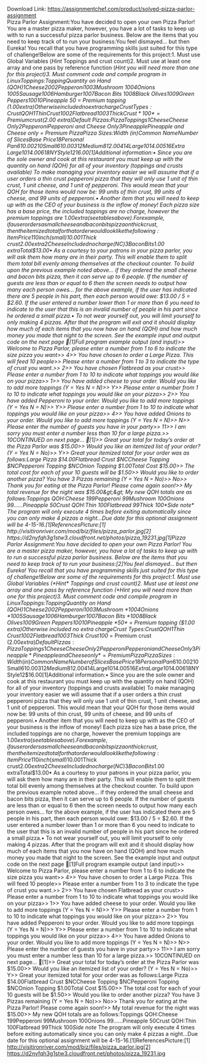 Download Link: https://assignmentchef.com/product/solved-pizza-parlor-assignment
<br>
Pizza Parlor Assignment:You have decided to open your own Pizza Parlor! You are a master pizza maker, however, you have a lot of tasks to keep up with to run a successful pizza parlor business. Below are the items that you need to keep track of to run your business:You feel dismayed… but then Eureka! You recall that you have programming skills just suited for this type of challenge!Below are some of the requirements for this project:1. Must use Global Variables (*Hint* Toppings and crust count)2. Must use at least one array and one pass by reference function (*Hint you will need more than one for this project)3. Must comment code and compile program in LinuxToppings:ToppingQuantity on Hand (QOH)1Cheese2002Pepperoni1003Mushroom *1004Onions *1005Sausage1006Hamburger1007Bacon Bits *1008Black Olives1009Green Peppers10010Pineapple *50* = Premium topping ($1.00 extra)Otherwise included no extra chargeCrust Types:CrustQOH1Thin Crust1002Flatbread1003Thick Crust*100* = Premium crust ($2.00 extra)Default Pizzas:PizzaToppings1CheeseCheese Only2PepperoniPepperoni and Cheese Only3Pineapple*Pineapple and Cheese only* = Premium PizzaPizza Sizes:Width (in)Common NameNumber of SlicesBase Price18Personal Pan6$10.00210Small6$10.00312Medium8$12.00414Large10$14.00516Extra Large10$14.00618NY Style12$16.00[1]Additional information:• Since you are the sole owner and cook at this restaurant you must keep up with the quantity on hand (QOH) for all of your inventory (toppings and crusts available) To make managing your inventory easier we will assume that if a user orders a thin crust pepperoni pizza that they will only use 1 unit of thin crust, 1 unit cheese, and 1 unit of pepperoni. This would mean that your QOH for those items would now be: 99 units of thin crust, 99 units of cheese, and 99 units of pepperoni.• Another item that you will need to keep up with as the CEO of your business is the inflow of money! Each pizza size has a base price, the included toppings are no charge, however the premium toppings are $1.00 extra (see tables above). For example, if a user orders a small cheese and bacon bits pizza on thick crust, then the itemized total for that order would look like the following:ItemPrice110 inch (small)$10.001Thick crust$2.00 extra2CheeseIncluded no charge (NC)3Bacon Bits$1.00 extraTotal$13.00• As a courtesy to your patrons in your pizza parlor, you will ask them how many are in their party. This will enable them to split them total bill evenly among themselves at the checkout counter. To build upon the previous example noted above… if they ordered the small cheese and bacon bits pizza, then it can serve up to 6 people. If the number of guests are less than or equal to 6 then the screen needs to output how many each person owes… for the above example, if the user has indicated there are 5 people in his part, then each person would owe: $13.00 / 5 = $2.60. If the user entered a number lower than 1 or more than 6 you need to indicate to the user that this is an invalid number of people in his part since he ordered a small pizza.• To not wear yourself out, you will limit yourself to only making 4 pizzas. After that the program will exit and it should display how much of each items that you now have on hand (QOH) and how much money you made that night to the screen. See the example input and output code on the next page [1]Full program example output (and input)&gt;&gt; Welcome to Pizza Parlor, please enter a number from 1 to 6 to indicate the size pizza you want&gt;&gt; 4&gt;&gt; You have chosen to order a Large Pizza. This will feed 10 people&gt;&gt; Please enter a number from 1 to 3 to indicate the type of crust you want.&gt;&gt; 2&gt;&gt; You have chosen Flatbread as your crust&gt;&gt; Please enter a number from 1 to 10 to indicate what toppings you would like on your pizza&gt;&gt; 1&gt;&gt; You have added cheese to your order. Would you like to add more toppings (Y = Yes N = N)&gt;&gt; Y&gt;&gt; Please enter a number from 1 to 10 to indicate what toppings you would like on your pizza&gt;&gt; 2&gt;&gt; You have added Pepperoni to your order. Would you like to add more toppings (Y = Yes N = N)&gt;&gt; Y&gt;&gt; Please enter a number from 1 to 10 to indicate what toppings you would like on your pizza&gt;&gt; 4&gt;&gt; You have added Onions to your order. Would you like to add more toppings (Y = Yes N = N)&gt;&gt; N&gt;&gt; Please enter the number of guests you have in your party&gt;&gt; 11&gt;&gt; I am sorry you must enter a number less than 10 for a large pizza.&gt;&gt; 10CONTINUED on next page… [1]&gt;&gt; Great your total for today’s order at the Pizza Parlor was $15.00&gt;&gt; Would you like an itemized list of your order? (Y = Yes N = No)&gt;&gt; Y&gt;&gt; Great your itemized total for your order was as follows:Large Pizza $14.00Flatbread Crust $NCCheese Topping $NCPepperoni Topping $NCOnion Topping $1.00Total Cost $15.00&gt;&gt; The total cost for each of your 10 guests will be $1.50&gt;&gt; Would you like to order another pizza? You have 3 Pizzas remaining (Y = Yes N = No)&gt;&gt; No&gt;&gt; Thank you for eating at the Pizza Parlor! Please come again soon!&gt;&gt; My total revenue for the night was $15.00&gt;&gt; My new QOH totals are as follows:Toppings QOH:Cheese 199Pepperoni 99Mushroom 100Onions 99……Pineapple 50Crust QOH:Thin 100Flatbread 99Thick 100*Side note* The program will only execute 4 times before exiting automatically since you can only make 4 pizzas a night…Due date for this optional assignment will be 4-15-16.[1]ReferencesPicture:[1] http://visitironriver.com/mod/biz/files/pizza_parlor.jpg[2] https://d2nyfqh3g1stw3.cloudfront.net/photos/pizza_19231.jpg[1]Pizza Parlor Assignment:You have decided to open your own Pizza Parlor! You are a master pizza maker, however, you have a lot of tasks to keep up with to run a successful pizza parlor business. Below are the items that you need to keep track of to run your business:[2]You feel dismayed… but then Eureka! You recall that you have programming skills just suited for this type of challenge!Below are some of the requirements for this project:1. Must use Global Variables (*Hint* Toppings and crust count)2. Must use at least one array and one pass by reference function (*Hint you will need more than one for this project)3. Must comment code and compile program in LinuxToppings:ToppingQuantity on Hand (QOH)1Cheese2002Pepperoni1003Mushroom *1004Onions *1005Sausage1006Hamburger1007Bacon Bits *1008Black Olives1009Green Peppers10010Pineapple *50* = Premium topping ($1.00 extra)Otherwise included no extra chargeCrust Types:CrustQOH1Thin Crust1002Flatbread1003Thick Crust*100* = Premium crust ($2.00 extra)Default Pizzas:PizzaToppings1CheeseCheese Only2PepperoniPepperoni and Cheese Only3Pineapple*Pineapple and Cheese only* = Premium PizzaPizza Sizes:Width (in)Common NameNumber of SlicesBase Price18Personal Pan6$10.00210Small6$10.00312Medium8$12.00414Large10$14.00516Extra Large10$14.00618NY Style12$16.00[1]Additional information:• Since you are the sole owner and cook at this restaurant you must keep up with the quantity on hand (QOH) for all of your inventory (toppings and crusts available) To make managing your inventory easier we will assume that if a user orders a thin crust pepperoni pizza that they will only use 1 unit of thin crust, 1 unit cheese, and 1 unit of pepperoni. This would mean that your QOH for those items would now be: 99 units of thin crust, 99 units of cheese, and 99 units of pepperoni.• Another item that you will need to keep up with as the CEO of your business is the inflow of money! Each pizza size has a base price, the included toppings are no charge, however the premium toppings are $1.00 extra (see tables above). For example, if a user orders a small cheese and bacon bits pizza on thick crust, then the itemized total for that order would look like the following:ItemPrice110 inch (small)$10.001Thick crust$2.00 extra2CheeseIncluded no charge (NC)3Bacon Bits$1.00 extraTotal$13.00• As a courtesy to your patrons in your pizza parlor, you will ask them how many are in their party. This will enable them to split them total bill evenly among themselves at the checkout counter. To build upon the previous example noted above… if they ordered the small cheese and bacon bits pizza, then it can serve up to 6 people. If the number of guests are less than or equal to 6 then the screen needs to output how many each person owes… for the above example, if the user has indicated there are 5 people in his part, then each person would owe: $13.00 / 5 = $2.60. If the user entered a number lower than 1 or more than 6 you need to indicate to the user that this is an invalid number of people in his part since he ordered a small pizza.• To not wear yourself out, you will limit yourself to only making 4 pizzas. After that the program will exit and it should display how much of each items that you now have on hand (QOH) and how much money you made that night to the screen. See the example input and output code on the next page [1]Full program example output (and input)&gt;&gt; Welcome to Pizza Parlor, please enter a number from 1 to 6 to indicate the size pizza you want&gt;&gt; 4&gt;&gt; You have chosen to order a Large Pizza. This will feed 10 people&gt;&gt; Please enter a number from 1 to 3 to indicate the type of crust you want.&gt;&gt; 2&gt;&gt; You have chosen Flatbread as your crust&gt;&gt; Please enter a number from 1 to 10 to indicate what toppings you would like on your pizza&gt;&gt; 1&gt;&gt; You have added cheese to your order. Would you like to add more toppings (Y = Yes N = N)&gt;&gt; Y&gt;&gt; Please enter a number from 1 to 10 to indicate what toppings you would like on your pizza&gt;&gt; 2&gt;&gt; You have added Pepperoni to your order. Would you like to add more toppings (Y = Yes N = N)&gt;&gt; Y&gt;&gt; Please enter a number from 1 to 10 to indicate what toppings you would like on your pizza&gt;&gt; 4&gt;&gt; You have added Onions to your order. Would you like to add more toppings (Y = Yes N = N)&gt;&gt; N&gt;&gt; Please enter the number of guests you have in your party&gt;&gt; 11&gt;&gt; I am sorry you must enter a number less than 10 for a large pizza.&gt;&gt; 10CONTINUED on next page… [1]&gt;&gt; Great your total for today’s order at the Pizza Parlor was $15.00&gt;&gt; Would you like an itemized list of your order? (Y = Yes N = No)&gt;&gt; Y&gt;&gt; Great your itemized total for your order was as follows:Large Pizza $14.00Flatbread Crust $NCCheese Topping $NCPepperoni Topping $NCOnion Topping $1.00Total Cost $15.00&gt;&gt; The total cost for each of your 10 guests will be $1.50&gt;&gt; Would you like to order another pizza? You have 3 Pizzas remaining (Y = Yes N = No)&gt;&gt; No&gt;&gt; Thank you for eating at the Pizza Parlor! Please come again soon!&gt;&gt; My total revenue for the night was $15.00&gt;&gt; My new QOH totals are as follows:Toppings QOH:Cheese 199Pepperoni 99Mushroom 100Onions 99……Pineapple 50Crust QOH:Thin 100Flatbread 99Thick 100*Side note* The program will only execute 4 times before exiting automatically since you can only make 4 pizzas a night…Due date for this optional assignment will be 4-15-16.[1]ReferencesPicture:[1] http://visitironriver.com/mod/biz/files/pizza_parlor.jpg[2] https://d2nyfqh3g1stw3.cloudfront.net/photos/pizza_19231.jpg